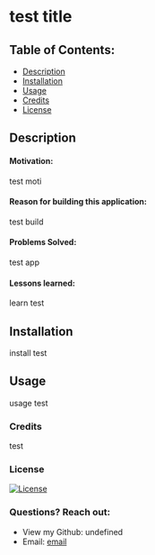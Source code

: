 # test title
  ## Table of Contents:
  - [Description](#description)
  - [Installation](#installation)
  - [Usage](#usage)
  - [Credits](#credits)
  - [License](#licence)

  ## Description
  #### Motivation:
  test moti
  #### Reason for building this application:
  test build
  #### Problems Solved:
  test app
  #### Lessons learned:
  learn test
  ## Installation
  install test
  ## Usage
  usage test
  ### Credits
  test
  ### License
  [![License](https://img.shields.io/badge/License-Apache_2.0-blue.svg)](https://opensource.org/licenses/Apache-2.0)
  ### Questions? Reach out:
  - View my Github: undefined
  - Email: [email](mailto:user@email.com)

